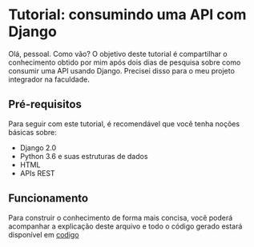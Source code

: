 # Tutorial: consumindo uma API com Django

Olá, pessoal. Como vão? O objetivo deste tutorial é compartilhar o conhecimento obtido por mim após dois dias de pesquisa sobre como consumir uma API usando Django. Precisei disso para o meu projeto integrador na faculdade.

## Pré-requisitos

Para seguir com este tutorial, é recomendável que você tenha noções básicas sobre:
- Django 2.0
- Python 3.6 e suas estruturas de dados
- HTML
- APIs REST

## Funcionamento
Para construir o conhecimento de forma mais concisa, você poderá acompanhar a explicação deste arquivo e todo o código gerado estará disponível em [codigo](/codigo)
